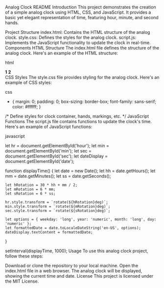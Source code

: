 Analog Clock README
Introduction
This project demonstrates the creation of a simple analog clock using HTML, CSS, and JavaScript. It provides a basic yet elegant representation of time, featuring hour, minute, and second hands.

Project Structure
index.html: Contains the HTML structure of the analog clock.
style.css: Defines the styles for the analog clock.
script.js: Implements the JavaScript functionality to update the clock in real-time.
Components
HTML Structure
The index.html file defines the structure of the analog clock. Here's an example of the HTML structure:

html
<!DOCTYPE html>
<html lang="en">
<head>
    <meta charset="UTF-8" />
    <meta http-equiv="X-UA-Compatible" content="IE=edge" />
    <meta name="viewport" content="width=device-width, initial-scale=1.0" />
    <link rel="stylesheet" href="style.css" />
    <title>Analog Clock</title>
</head>
<body>
    <div class="container">
        <!-- Clock hands and date display -->
        <div id="date"></div>
        <div class="clock">
            <!-- Clock hands (hour, minute, second) -->
            <div id="hour" class="hand">
                <i></i>
            </div>
            <div id="min" class="hand">
                <i></i>
            </div>
            <div id="sec" class="hand">
                <i></i>
            </div>
            <!-- Clock face markings (1 to 12) -->
            <span style="--i: 1"><b>1</b></span>
            <span style="--i: 2"><b>2</b></span>
            <!-- Add spans for other numbers -->
        </div>
    </div>
    <script src="script.js"></script>
</body>
</html>
CSS Styles
The style.css file provides styling for the analog clock. Here's an example of CSS styles:

css
* {
    margin: 0;
    padding: 0;
    box-sizing: border-box;
    font-family: sans-serif;
    color: #ffffff;
}

/* Define styles for clock container, hands, markings, etc. */
JavaScript Functions
The script.js file contains functions to update the clock's time. Here's an example of JavaScript functions:

javascript

let hr = document.getElementById('hour');
let min = document.getElementById('min');
let sec = document.getElementById('sec');
let dateDisplay = document.getElementById('date');

function displayTime() {
    let date = new Date();
    let hh = date.getHours();
    let mm = date.getMinutes();
    let ss = date.getSeconds();

    let hRotation = 30 * hh + mm / 2;
    let mRotation = 6 * mm;
    let sRotation = 6 * ss;

    hr.style.transform = `rotate(${hRotation}deg)`;
    min.style.transform = `rotate(${mRotation}deg)`;
    sec.style.transform = `rotate(${sRotation}deg)`;

    let options = { weekday: 'long', year: 'numeric', month: 'long', day: 'numeric' };
    let formattedDate = date.toLocaleDateString('en-US', options);
    dateDisplay.textContent = formattedDate;
}

setInterval(displayTime, 1000);
Usage
To use this analog clock project, follow these steps:

Download or clone the repository to your local machine.
Open the index.html file in a web browser.
The analog clock will be displayed, showing the current time and date.
License
This project is licensed under the MIT License.
